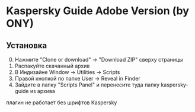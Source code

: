 # Kaspersky Guide Adobe Version (by ONY)

## Установка

0. Нажмите "Clone or download" → "Download ZIP" сверху страницы
1. Распакуйте скачанный архив
2. В Индизайне Window → Utilities → Scripts
3. Правой кнопкой по папке User → Reveal in Finder
4. Зайдите в папку "Scripts Panel" и перенесите туда папку kaspersky-guide из архива

плагин не работает без шрифтов Kaspersky
